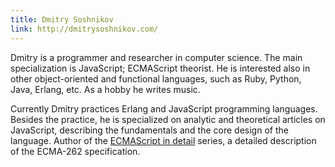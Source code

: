 ```yaml
---
title: Dmitry Soshnikov
link: http://dmitrysoshnikov.com/
---
```

Dmitry is a programmer and researcher in computer science. The main specialization is JavaScript; ECMAScript theorist. He is interested also in other object-oriented and functional languages, such as Ruby, Python, Java, Erlang, etc. As a hobby he writes music.

Currently Dmitry practices Erlang and JavaScript programming languages. Besides the practice, he is specialized on analytic and theoretical articles on JavaScript, describing the fundamentals and the core design of the language. Author of the [ECMAScript in detail](http://dmitrysoshnikov.com) series, a detailed description of the ECMA-262 specification.